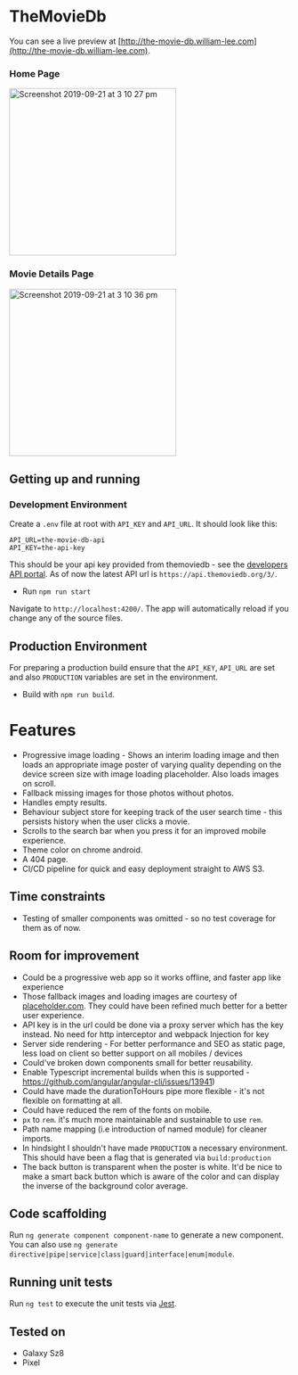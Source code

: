 # TheMovieDb

You can see a live preview at [http://the-movie-db.william-lee.com](http://the-movie-db.william-lee.com).

### Home Page

<img width="300" alt="Screenshot 2019-09-21 at 3 10 27 pm" src="https://user-images.githubusercontent.com/631540/65368265-3a17ac80-dc82-11e9-8e23-b81aef64daf5.png">

### Movie Details Page

<img width="300" alt="Screenshot 2019-09-21 at 3 10 36 pm" src="https://user-images.githubusercontent.com/631540/65368266-3a17ac80-dc82-11e9-8146-b63e4e30a58e.png">

## Getting up and running

### Development Environment

Create a `.env` file at root with `API_KEY` and `API_URL`. It should look like this:

```env
API_URL=the-movie-db-api
API_KEY=the-api-key
```

This should be your api key provided from themoviedb - see
the [developers API portal](https://developers.themoviedb.org/3/).
As of now the latest API url is `https://api.themoviedb.org/3/`.

- Run `npm run start`

Navigate to `http://localhost:4200/`. The app will automatically reload if you change any of the source files.

## Production Environment

For preparing a production build ensure that the `API_KEY`, `API_URL` are set
and also `PRODUCTION` variables are set in the environment.

- Build with `npm run build`.

# Features

- Progressive image loading - Shows an interim loading image and
  then loads an appropriate image poster of varying quality depending
  on the device screen size with image loading placeholder. Also loads
  images on scroll.
- Fallback missing images for those photos without photos.
- Handles empty results.
- Behaviour subject store for keeping track of the user search time -
  this persists history when the user clicks a movie.
- Scrolls to the search bar when you press it for an improved mobile experience.
- Theme color on chrome android.
- A 404 page.
- CI/CD pipeline for quick and easy deployment straight to AWS S3.

## Time constraints

- Testing of smaller components was omitted - so no test coverage for them as of now.

## Room for improvement

- Could be a progressive web app so it works offline, and faster app like experience
- Those fallback images and loading images are courtesy of [placeholder.com](placeholder.com).
  They could have been refined much better for a better user experience.
- API key is in the url could be done via a proxy server which has the key instead. No need for http interceptor and webpack Injection for key
- Server side rendering - For better performance and SEO as static page, less load on client so better support on all mobiles / devices
- Could've broken down components small for better reusability.
- Enable Typescript incremental builds when this is supported - https://github.com/angular/angular-cli/issues/13941)
- Could have made the durationToHours pipe more flexible - it's not flexible on formatting at all.
- Could have reduced the rem of the fonts on mobile.
- `px` to `rem`. it's much more maintainable and sustainable to use `rem`.
- Path name mapping (i.e introduction of named module) for cleaner imports.
- In hindsight I shouldn't have made `PRODUCTION` a necessary environment.
  This should have been a flag that is generated via `build:production`
- The back button is transparent when the poster is white. It'd be nice
  to make a smart back button which is aware of the color and can display
  the inverse of the background color average.

## Code scaffolding

Run `ng generate component component-name` to generate a new component. You can also use `ng generate directive|pipe|service|class|guard|interface|enum|module`.

## Running unit tests

Run `ng test` to execute the unit tests via [Jest](https://jestjs.io/).

## Tested on

- Galaxy Sz8
- Pixel
